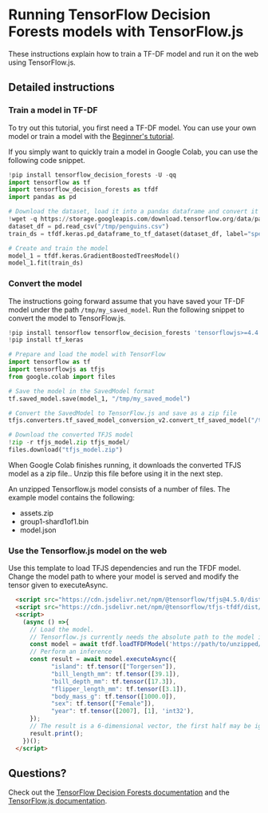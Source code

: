 # Running TensorFlow Decision Forests models with TensorFlow.js

These instructions explain how to train a TF-DF model and run it on the
web using TensorFlow.js.

## Detailed instructions

### Train a model in TF-DF

To try out this tutorial, you first need a TF-DF model. You can use your own
model or train a model with the
[Beginner's tutorial](https://www.tensorflow.org/decision_forests/tutorials/beginner_colab).

If you simply want to quickly train a model in Google Colab, you can use the
following code snippet.

```python
!pip install tensorflow_decision_forests -U -qq
import tensorflow as tf
import tensorflow_decision_forests as tfdf
import pandas as pd

# Download the dataset, load it into a pandas dataframe and convert it to TensorFlow format.
!wget -q https://storage.googleapis.com/download.tensorflow.org/data/palmer_penguins/penguins.csv -O /tmp/penguins.csv
dataset_df = pd.read_csv("/tmp/penguins.csv")
train_ds = tfdf.keras.pd_dataframe_to_tf_dataset(dataset_df, label="species")

# Create and train the model
model_1 = tfdf.keras.GradientBoostedTreesModel()
model_1.fit(train_ds)
```

### Convert the model

The instructions going forward assume that you have saved your TF-DF model under
the path `/tmp/my_saved_model`. Run the following snippet to convert the model
to TensorFlow.js.

```python
!pip install tensorflow tensorflow_decision_forests 'tensorflowjs>=4.4.0'
!pip install tf_keras

# Prepare and load the model with TensorFlow
import tensorflow as tf
import tensorflowjs as tfjs
from google.colab import files

# Save the model in the SavedModel format
tf.saved_model.save(model_1, "/tmp/my_saved_model")

# Convert the SavedModel to TensorFlow.js and save as a zip file
tfjs.converters.tf_saved_model_conversion_v2.convert_tf_saved_model("/tmp/my_saved_model", "./tfjs_model")

# Download the converted TFJS model
!zip -r tfjs_model.zip tfjs_model/
files.download("tfjs_model.zip")
```

When Google Colab finishes running, it downloads the converted TFJS model as a
zip file.. Unzip this file before using it in the next step.

An unzipped Tensorflow.js model consists of a number of files. The example
model contains the following:

- assets.zip
- group1-shard1of1.bin
- model.json


### Use the Tensorflow.js model on the web

Use this template to load TFJS dependencies and run the TFDF model. Change the
model path to where your model is served and modify the tensor given to
executeAsync.

```html
  <script src="https://cdn.jsdelivr.net/npm/@tensorflow/tfjs@4.5.0/dist/tf.min.js"></script>
  <script src="https://cdn.jsdelivr.net/npm/@tensorflow/tfjs-tfdf/dist/tf-tfdf.min.js"></script>
  <script>
    (async () =>{
      // Load the model.
      // Tensorflow.js currently needs the absolute path to the model including the full origin.
      const model = await tfdf.loadTFDFModel('https://path/to/unzipped/model/model.json');
      // Perform an inference
      const result = await model.executeAsync({
            "island": tf.tensor(["Torgersen"]),
            "bill_length_mm": tf.tensor([39.1]),
            "bill_depth_mm": tf.tensor([17.3]),
            "flipper_length_mm": tf.tensor([3.1]),
            "body_mass_g": tf.tensor([1000.0]),
            "sex": tf.tensor(["Female"]),
            "year": tf.tensor([2007], [1], 'int32'),
      });
      // The result is a 6-dimensional vector, the first half may be ignored
      result.print();
    })();
  </script>
```

## Questions?

Check out the
[TensorFlow Decision Forests documentation](https://www.tensorflow.org/decision_forests)
and the [TensorFlow.js documentation](https://www.tensorflow.org/js/tutorials).
